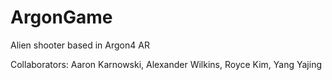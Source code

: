 # ArgonGame
Alien shooter based in Argon4 AR

Collaborators: Aaron Karnowski, Alexander Wilkins, Royce Kim, Yang Yajing
